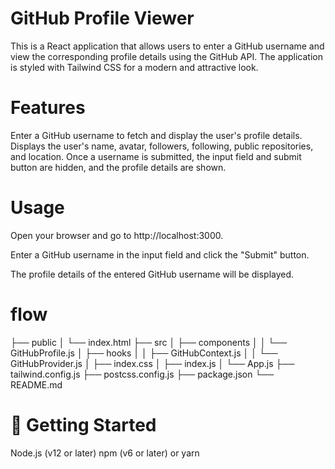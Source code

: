 # GitHub Profile Viewer
This is a React application that allows users to enter a GitHub username and view the corresponding profile details using the GitHub API. The application is styled with Tailwind CSS for a modern and attractive look.


# Features
Enter a GitHub username to fetch and display the user's profile details.
Displays the user's name, avatar, followers, following, public repositories, and location.
Once a username is submitted, the input field and submit button are hidden, and the profile details are shown.

# Usage
Open your browser and go to http://localhost:3000.

Enter a GitHub username in the input field and click the "Submit" button.

The profile details of the entered GitHub username will be displayed.


# flow
├── public
│   └── index.html
├── src
│   ├── components
│   │   └── GitHubProfile.js
│   ├── hooks
│   │   ├── GitHubContext.js
│   │   └── GitHubProvider.js
│   ├── index.css
│   ├── index.js
│   └── App.js
├── tailwind.config.js
├── postcss.config.js
├── package.json
└── README.md


# 🚀 Getting Started
Node.js (v12 or later)
npm (v6 or later) or yarn
